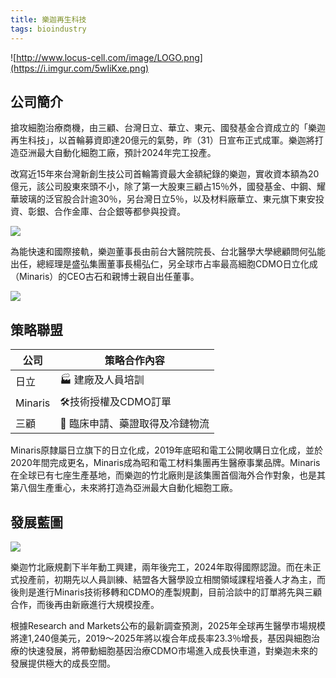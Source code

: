 ```yaml
---
title: 樂迦再生科技
tags: bioindustry
---
```


![http://www.locus-cell.com/image/LOGO.png](https://i.imgur.com/5wIiKxe.png)

## 公司簡介

搶攻細胞治療商機，由三顧、台灣日立、華立、東元、國發基金合資成立的「樂迦再生科技」，以首輪募資即達20億元的氣勢，昨（31）日宣布正式成軍。樂迦將打造亞洲最大自動化細胞工廠，預計2024年完工投產。

改寫近15年來台灣新創生技公司首輪籌資最大金額紀錄的樂迦，實收資本額為20億元，該公司股東來頭不小，除了第一大股東三顧占15％外，國發基金、中鋼、耀華玻璃的泛官股合計逾30％，另台灣日立5％，以及材料廠華立、東元旗下東安投資、彰銀、合作金庫、台企銀等都參與投資。

![](https://i.imgur.com/cx7bbQ0.jpg)

為能快速和國際接軌，樂迦董事長由前台大醫院院長、台北醫學大學總顧問何弘能出任，總經理是盛弘集團董事長楊弘仁，另全球市占率最高細胞CDMO日立化成（Minaris）的CEO古石和親博士親自出任董事。

![](https://i.imgur.com/dqBRfLJ.png)

## 策略聯盟

|    公司   | 策略合作內容                        |
|-|-|
|    日立   | 🏭 建廠及人員培訓        |
| Minaris | 🛠️技術授權及CDMO訂單 |
|    三顧   | 🏣 臨床申請、藥證取得及冷鏈物流  |

Minaris原隸屬日立旗下的日立化成，2019年底昭和電工公開收購日立化成，並於2020年間完成更名，Minaris成為昭和電工材料集團再生醫療事業品牌。Minaris在全球已有七座生產基地，而樂迦的竹北廠則是該集團首個海外合作對象，也是其第八個生產重心，未來將打造為亞洲最大自動化細胞工廠。

## 發展藍圖

![](https://i.imgur.com/BiTx7zd.png)

樂迦竹北廠規劃下半年動工興建，兩年後完工，2024年取得國際認證。而在未正式投產前，初期先以人員訓練、結盟各大醫學設立相關領域課程培養人才為主，而後則是進行Minaris技術移轉和CDMO的產製規劃，目前洽談中的訂單將先與三顧合作，而後再由新廠進行大規模投產。

根據Research and Markets公布的最新調查預測，2025年全球再生醫學市場規模將達1,240億美元，2019～2025年將以複合年成長率23.3％增長，基因與細胞治療的快速發展，將帶動細胞基因治療CDMO市場進入成長快車道，對樂迦未來的發展提供極大的成長空間。
